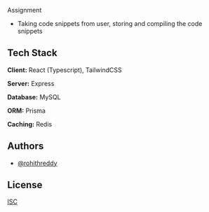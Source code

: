 Assignment

- Taking code snippets from user, storing and compiling the code snippets
## Tech Stack

**Client:** React (Typescript), TailwindCSS

**Server:** Express

**Database:** MySQL

**ORM:** Prisma

**Caching:** Redis



## Authors

- [@rohithreddy](https://www.github.com/rohithreddy009)


## License

[ISC](https://choosealicense.com/licenses/isc/)

